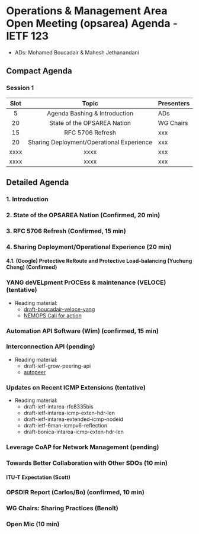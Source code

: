 # Operations & Management Area Open Meeting (opsarea) Agenda - IETF 123

* ADs: Mohamed Boucadair & Mahesh Jethanandani

## Compact Agenda

### Session 1

| Slot        | Topic                                                     | Presenters   |
|:-----------:|:---------------------------------------------------------:|:-------------|
| 5           | Agenda Bashing & Introduction                             | ADs          |
| 20          | State of the OPSAREA Nation                               | WG Chairs    |
| 15          | RFC 5706 Refresh                                          | xxx          |
| 20          | Sharing Deployment/Operational Experience                 | xxx          |
| xxxx        | xxxx                                                      | xxx          |
| xxxx        | xxxx                                                      | xxx          |


## Detailed Agenda

### 1. Introduction

### 2. State of the OPSAREA Nation (Confirmed, 20 min)

### 3. RFC 5706 Refresh (Confirmed, 15 min)

### 4. Sharing Deployment/Operational Experience (20 min)

#### 4.1. (Google) Protective ReRoute and Protective Load-balancing (Yuchung Cheng) (Confirmed)

### YANG deVELpment PrOCEss & maintenance (VELOCE) (tentative)

* Reading material:
   + [draft-boucadair-veloce-yang](https://datatracker.ietf.org/doc/draft-boucadair-veloce-yang/)
   + [NEMOPS Call for action](https://datatracker.ietf.org/meeting/122/materials/slides-122-opsawg-opsarea-nemops-workshop-readout-00)

### Automation API Software (Wim) (confirmed, 15 min)

### Interconnection API (pending)

* Reading material:
   + draft-ietf-grow-peering-api
   + [autopeer](https://github.com/bgp/autopeer)

### Updates on Recent ICMP Extensions  (tentative)

* Reading material:
   + draft-ietf-intarea-rfc8335bis
   + draft-ietf-intarea-icmp-exten-hdr-len
   + draft-ietf-intarea-extended-icmp-nodeid
   + draft-ietf-6man-icmpv6-reflection
   + draft-bonica-intarea-icmp-exten-hdr-len

### Leverage CoAP for Network Management (pending)

### Towards Better Collaboration with Other SDOs (10 min)
  
#### ITU-T Expectation (Scott)

### OPSDIR Report (Carlos/Bo) (confirmed, 10 min)

### WG Chairs: Sharing Practices (Benoît)

### Open Mic (10 min)


